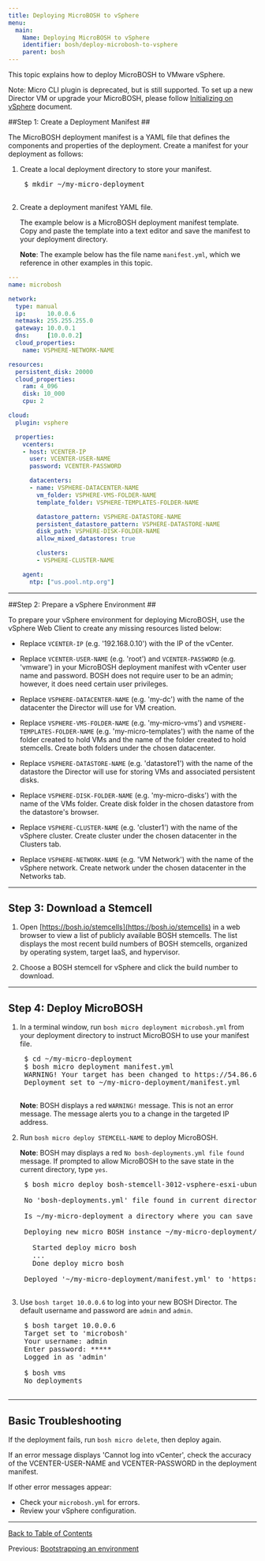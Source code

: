 ```yaml
---
title: Deploying MicroBOSH to vSphere
menu:
  main:
    Name: Deploying MicroBOSH to vSphere
    identifier: bosh/deploy-microbosh-to-vsphere
    parent: bosh
---
```


This topic explains how to deploy MicroBOSH to VMware vSphere.

<p class="note">Note: Micro CLI plugin is deprecated, but is still supported. To set up a new Director VM or upgrade your MicroBOSH, please follow <a href="./init-vsphere.html">Initializing on vSphere</a> document.</p>

##<a id="create-manifest"></a>Step 1: Create a Deployment Manifest ##

The MicroBOSH deployment manifest is a YAML file that defines the components and
properties of the deployment.
Create a manifest for your deployment as follows:

1. Create a local deployment directory to store your manifest.

    <pre class='terminal'>
    $ mkdir ~/my-micro-deployment
    </pre>

1. Create a deployment manifest YAML file.

    The example below is a MicroBOSH deployment manifest template.
	Copy and paste the template into a text editor and save the manifest to your
	deployment directory.

    <p class="note"><strong>Note</strong>: The example below has the file name
	<code>manifest.yml</code>, which we reference in other examples in this
	topic.</p>

```yaml
---
name: microbosh

network:
  type: manual
  ip:      10.0.0.6
  netmask: 255.255.255.0
  gateway: 10.0.0.1
  dns:     [10.0.0.2]
  cloud_properties:
    name: VSPHERE-NETWORK-NAME

resources:
  persistent_disk: 20000
  cloud_properties:
    ram: 4_096
    disk: 10_000
    cpu: 2

cloud:
  plugin: vsphere

  properties:
    vcenters:
    - host: VCENTER-IP
      user: VCENTER-USER-NAME
      password: VCENTER-PASSWORD

      datacenters:
      - name: VSPHERE-DATACENTER-NAME
        vm_folder: VSPHERE-VMS-FOLDER-NAME
        template_folder: VSPHERE-TEMPLATES-FOLDER-NAME

        datastore_pattern: VSPHERE-DATASTORE-NAME
        persistent_datastore_pattern: VSPHERE-DATASTORE-NAME
        disk_path: VSPHERE-DISK-FOLDER-NAME
        allow_mixed_datastores: true

        clusters:
        - VSPHERE-CLUSTER-NAME

    agent:
      ntp: ["us.pool.ntp.org"]
```

---
##<a id="prepare"></a>Step 2: Prepare a vSphere Environment ##

To prepare your vSphere environment for deploying MicroBOSH, use the vSphere Web
Client to create any missing resources listed below:

- Replace `VCENTER-IP` (e.g. '192.168.0.10') with the IP of the vCenter.

- Replace `VCENTER-USER-NAME` (e.g. 'root') and `VCENTER-PASSWORD` (e.g. 'vmware') in your MicroBOSH deployment manifest with vCenter user name and password. BOSH does not require user to be an admin; however, it does need certain user privileges.

- Replace `VSPHERE-DATACENTER-NAME` (e.g. 'my-dc') with the name of the datacenter the Director will use for VM creation.

- Replace `VSPHERE-VMS-FOLDER-NAME` (e.g. 'my-micro-vms') and `VSPHERE-TEMPLATES-FOLDER-NAME` (e.g. 'my-micro-templates') with the name of the folder created to hold VMs and the name of the folder created to hold stemcells. Create both folders under the chosen datacenter.

- Replace `VSPHERE-DATASTORE-NAME` (e.g. 'datastore1') with the name of the datastore the Director will use for storing VMs and associated persistent disks.

- Replace `VSPHERE-DISK-FOLDER-NAME` (e.g. 'my-micro-disks') with the name of the VMs folder. Create disk folder in the chosen datastore from the datastore's browser.

- Replace `VSPHERE-CLUSTER-NAME` (e.g. 'cluster1') with the name of the vSphere cluster. Create cluster under the chosen datacenter in the Clusters tab.

- Replace `VSPHERE-NETWORK-NAME` (e.g. 'VM Network') with the name of the vSphere network. Create network under the chosen datacenter in the Networks tab.

---
## <a id="download-stemcell"></a>Step 3: Download a Stemcell ##

1. Open [https://bosh.io/stemcells](https://bosh.io/stemcells) in a web browser
to view a list of publicly available BOSH stemcells.
The list displays the most recent build numbers of BOSH stemcells, organized by operating system, target IaaS, and hypervisor.

1. Choose a BOSH stemcell for vSphere and click the build number to download.

---
## <a id="deploy"></a>Step 4: Deploy MicroBOSH ##

1. In a terminal window, run `bosh micro deployment microbosh.yml` from your
deployment directory to instruct MicroBOSH to use your manifest file.

    <pre class='terminal'>
    $ cd ~/my-micro-deployment
    $ bosh micro deployment manifest.yml
    WARNING! Your target has been changed to https://54.86.66.111:25555!
    Deployment set to ~/my-micro-deployment/manifest.yml
    </pre>

    <p class="note"><strong>Note</strong>: BOSH displays a red
  	<code>WARNING!</code> message. This is not an error message.
  	The message alerts you to a change in the targeted IP address.</p>

1. Run `bosh micro deploy STEMCELL-NAME` to deploy MicroBOSH.

  	<p class="note"><strong>Note</strong>: BOSH may displays a red
  	<code>No bosh-deployments.yml file found</code> message.
  	If prompted to allow MicroBOSH to the save state in the current directory,
  	type <code>yes</code>.</p>

    <pre class='terminal'>
    $ bosh micro deploy bosh-stemcell-3012-vsphere-esxi-ubuntu-trusty-go_agent.tgz

    No 'bosh-deployments.yml' file found in current directory.

    Is ~/my-micro-deployment a directory where you can save state? (type 'yes' to continue): yes

    Deploying new micro BOSH instance ~/my-micro-deployment/manifest.yml to 'https://10.0.0.6:25555' (type 'yes' to continue): yes

      Started deploy micro bosh
      ...
      Done deploy micro bosh

    Deployed '~/my-micro-deployment/manifest.yml' to 'https://10.0.0.6:25555', took 00:04:51 to complete
    </pre>

1. Use `bosh target 10.0.0.6` to log into your new BOSH Director. The default username and password are `admin` and `admin`.

    <pre class="terminal">
    $ bosh target 10.0.0.6
    Target set to 'microbosh'
    Your username: admin
    Enter password: *****
    Logged in as 'admin'

    $ bosh vms
    No deployments
    </pre>

---
## <a id="troubleshooting"></a>Basic Troubleshooting ##

If the deployment fails, run `bosh micro delete`, then deploy again.

If an error message displays 'Cannot log into vCenter', check the accuracy of the VCENTER-USER-NAME and VCENTER-PASSWORD in the deployment manifest.

If other error messages appear:

* Check your `microbosh.yml` for errors.
* Review your vSphere configuration.

---
[Back to Table of Contents](index.html#install)

Previous: [Bootstrapping an environment](bootstrap.html)

